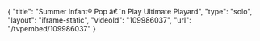 {
    "title": "Summer Infant&reg; Pop &acirc;&euro;&tilde;n Play Ultimate Playard",
    "type": "solo",
    "layout": "iframe-static",
    "videoId": "109986037",
    "url": "\/tvpembed\/109986037"
}